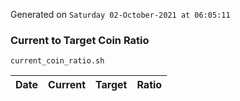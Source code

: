 Generated on `Saturday 02-October-2021 at 06:05:11`

### Current to Target Coin Ratio
`current_coin_ratio.sh`

Date|Current|Target|Ratio
---|---|---|---
